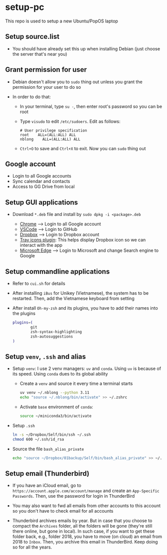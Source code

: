 # setup-pc

This repo is used to setup a new Ubuntu/PopOS laptop

## Setup source.list

- You should have already set this up when installing Debian (just choose the server that's near you)

## Grant permission for user

- Debian doesn't allow you to `sudo` thing out unless you grant the permission for your user to do so

- In order to do that:

    - In your terminal, type `su -`, then enter root's password so you can be root
    - Type `visudo` to edit `/etc/sudoers`. Edit as follows:

        ```
        # User privilege specification
        root    ALL=(ALL:ALL) ALL
        nblong    ALL=(ALL:ALL) ALL
        ```

    - `Ctrl+O` to save and `Ctrl+X` to exit. Now you can `sudo` thing out

## Google account

- Login to all Google accounts
- Sync calendar and contacts
- Access to GG Drive from local

## Setup GUI applications

- Download `*.deb` file and install by `sudo dpkg -i <package>.deb`

    - [Chrome](https://www.google.com/intl/vi_vn/chrome/) --> Login to all Google account
    - [VSCode](https://code.visualstudio.com/download) --> Login to GitHub
    - [Dropbox](https://www.dropbox.com/install-linux) --> Login to Dropbox account
    - [Tray icons plugin](https://extensions.gnome.org/extension/2890/tray-icons-reloaded/): This helps display Dropbox icon so we can interact with the app
    - [Microsoft Edge](https://www.microsoft.com/vi-vn/edge/?form=MA13FJ) --> Login to Microsoft and change Search engine to Google

## Setup commandline applications

- Refer to `cui.sh` for details

- After installing `iBus` for Unikey (Vietnamese), the system has to be restarted. Then, add the Vietnamese keyboard from setting

- After install `Oh-my-zsh` and its plugins, you have to add their names into the plugins

    ```bash
    plugins=(
            git
            zsh-syntax-highlighting
            zsh-autosuggestions
    )

    ```

## Setup `venv`, `.ssh` and alias

- Setup `venv`: I use 2 venv managers: `uv` and `conda`. Using `uv` is because of its speed. Using `conda` dues to its global ability

    - Create a `venv` and source it every time a terminal starts

        ```bash
        uv venv ~/.nblong --python 3.11
        echo "source ~/.nblong/bin/activate" >> ~/.zshrc
        ```

    - Activate `base` environment of `conda`:

        ```bash
        source ~/miniconda3/bin/activate
        ```

- Setup `.ssh`

    ```bash
    ln -s ~/Dropbox/Self/bin/ssh ~/.ssh
    chmod 600 ~/.ssh/id_rsa
    ```

- Source the file `bash_alias_private`

    ```bash
    echo "source ~/Dropbox/01backup/Self/bin/bash_alias_private" >> ~/.zshrc
    ```

## Setup email (Thunderbird)

- If you have an iCloud email, go to `https://account.apple.com/account/manage` and create an `App-Specific Passwords`. Then, use the password for login in ThunderBird

- You may also want to fwd all emails from other accounts to this account so you don't have to check email for all accounts

- Thunderbird archives emails by year. But in case that you choose to compact the `Archives` folder, all the folders will be gone (they're still there online, but gone in local). In such case, if you want to get these folder back, e.g., folder 2018, you have to move (on cloud) an email from 2018 to `Inbox`. Then, you archive this email in ThunderBird. Keep doing so for all the years.
